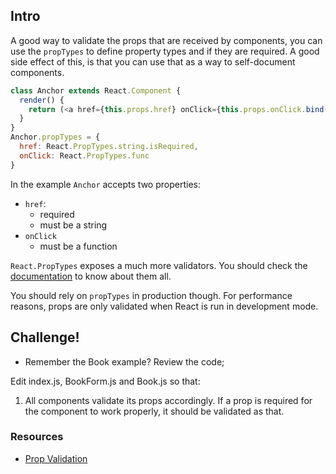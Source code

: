 ## Intro

A good way to validate the props that are received by components, you can use the `propTypes` to define property types and if they are required. A good side effect of this, is that you can use that as a way to self-document components.

```js
class Anchor extends React.Component {
  render() {
    return (<a href={this.props.href} onClick={this.props.onClick.bind(this)} />);
  }
}
Anchor.propTypes = {
  href: React.PropTypes.string.isRequired,
  onClick: React.PropTypes.func
}
```

In the example `Anchor` accepts two properties:
  * `href`:
    * required
    * must be a string
  * `onClick`
    * must be a function

`React.PropTypes` exposes a much more validators. You should check the [documentation](https://facebook.github.io/react/docs/reusable-components.html#prop-validation) to know about them all.


You should rely on `propTypes` in production though. For performance reasons, props are only validated when React is run in development mode.

## Challenge!

  * Remember the Book example? Review the code;

Edit index.js, BookForm.js and Book.js so that:
  1. All components validate its props accordingly. If a prop is required for the component to work properly, it should be validated as that.

### Resources

  * [Prop Validation](https://facebook.github.io/react/docs/reusable-components.html#prop-validation)
